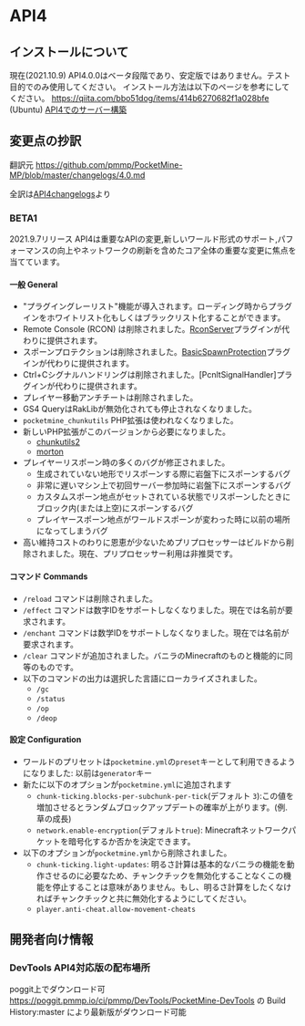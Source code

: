 # API4

## インストールについて
現在(2021.10.9) API4.0.0はベータ段階であり、安定版ではありません。テスト目的でのみ使用してください。
インストール方法は以下のページを参考にしてください。
<https://qiita.com/bbo51dog/items/414b6270682f1a028bfe> (Ubuntu)
[API4でのサーバー構築](/building/build-in-api4.md)

## 変更点の抄訳
翻訳元 <https://github.com/pmmp/PocketMine-MP/blob/master/changelogs/4.0.md>

全訳は[API4changelogs](changelogs.html)より
### BETA1
2021.9.7リリース
API4は重要なAPIの変更,新しいワールド形式のサポート,パフォーマンスの向上やネットワークの刷新を含めたコア全体の重要な変更に焦点を当てています。

#### 一般 General
- "プラグイングレーリスト"機能が導入されます。ローディング時からプラグインをホワイトリスト化もしくはブラックリスト化することができます。
- Remote Console (RCON) は削除されました。[RconServer](https://github.com/pmmp/RconServer)プラグインが代わりに提供されます。
- スポーンプロテクションは削除されました。[BasicSpawnProtection](https://github.com/pmmp/BasicSpawnProtection)プラグインが代わりに提供されます。
- Ctrl+Cシグナルハンドリングは削除されました。[PcnltSignalHandler]プラグインが代わりに提供されます。
- プレイヤー移動アンチチートは削除されました。
- GS4 QueryはRakLibが無効化されても停止されなくなりました。
- `pocketmine_chunkutils` PHP拡張は使われなくなりました。
- 新しいPHP拡張がこのバージョンから必要になりました。
    - [chunkutils2](https://github.com/pmmp/ext-chunkutils2)
    - [morton](https://github.com/pmmp/ext-morton)
- プレイヤーリスポーン時の多くのバグが修正されました。
    - 生成されていない地形でリスポーンする際に岩盤下にスポーンするバグ
    - 非常に遅いマシン上で初回サーバー参加時に岩盤下にスポーンするバグ
    - カスタムスポーン地点がセットされている状態でリスポーンしたときにブロック内(または上空)にスポーンするバグ
    - プレイヤースポーン地点がワールドスポーンが変わった時に以前の場所になってしまうバグ
- 高い維持コストのわりに恩恵が少ないためプリプロセッサーはビルドから削除されました。現在、プリプロセッサー利用は非推奨です。

#### コマンド Commands
- `/reload` コマンドは削除されました。
- `/effect` コマンドは数字IDをサポートしなくなりました。現在では名前が要求されます。
- `/enchant` コマンドは数学IDをサポートしなくなりました。現在では名前が要求されます。
- `/clear` コマンドが追加されました。バニラのMinecraftのものと機能的に同等のものです。
- 以下のコマンドの出力は選択した言語にローカライズされました。
    - `/gc`
    - `/status`
    - `/op`
    - `/deop`

#### 設定 Configuration
- ワールドのプリセットは`pocketmine.yml`の`preset`キーとして利用できるようになりました: 以前は`generator`キー
- 新たに以下のオプションが`pocketmine.yml`に追加されます
    - `chunk-ticking.blocks-per-subchunk-per-tick`(デフォルト `3`):この値を増加させるとランダムブロックアップデートの確率が上がります。(例. 草の成長)
    - `network.enable-encryption`(デフォルト`true`): Minecraftネットワークパケットを暗号化するか否かを決定できます。
- 以下のオプションが`pocketmine.yml`から削除されました。
    - `chunk-ticking.light-updates`: 明るさ計算は基本的なバニラの機能を動作させるのに必要なため、チャンクチックを無効化することなくこの機能を停止することは意味がありません。もし、明るさ計算をしたくなければチャンクチックと共に無効化するようにしてください。
    - `player.anti-cheat.allow-movement-cheats`

## 開発者向け情報
### DevTools API4対応版の配布場所
poggit上でダウンロード可 <https://poggit.pmmp.io/ci/pmmp/DevTools/PocketMine-DevTools> の Build History:master により最新版がダウンロード可能